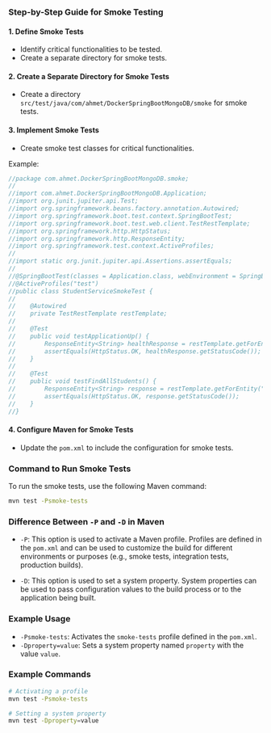 ### Step-by-Step Guide for Smoke Testing

#### 1. **Define Smoke Tests**
- Identify critical functionalities to be tested.
- Create a separate directory for smoke tests.

#### 2. **Create a Separate Directory for Smoke Tests**
- Create a directory `src/test/java/com/ahmet/DockerSpringBootMongoDB/smoke` for smoke tests.

#### 3. **Implement Smoke Tests**
- Create smoke test classes for critical functionalities.

Example:
```java
//package com.ahmet.DockerSpringBootMongoDB.smoke;
//
//import com.ahmet.DockerSpringBootMongoDB.Application;
//import org.junit.jupiter.api.Test;
//import org.springframework.beans.factory.annotation.Autowired;
//import org.springframework.boot.test.context.SpringBootTest;
//import org.springframework.boot.test.web.client.TestRestTemplate;
//import org.springframework.http.HttpStatus;
//import org.springframework.http.ResponseEntity;
//import org.springframework.test.context.ActiveProfiles;
//
//import static org.junit.jupiter.api.Assertions.assertEquals;
//
//@SpringBootTest(classes = Application.class, webEnvironment = SpringBootTest.WebEnvironment.RANDOM_PORT)
//@ActiveProfiles("test")
//public class StudentServiceSmokeTest {
//
//    @Autowired
//    private TestRestTemplate restTemplate;
//
//    @Test
//    public void testApplicationUp() {
//        ResponseEntity<String> healthResponse = restTemplate.getForEntity("/actuator/health", String.class);
//        assertEquals(HttpStatus.OK, healthResponse.getStatusCode());
//    }
//
//    @Test
//    public void testFindAllStudents() {
//        ResponseEntity<String> response = restTemplate.getForEntity("/students/all", String.class);
//        assertEquals(HttpStatus.OK, response.getStatusCode());
//    }
//}
```

#### 4. **Configure Maven for Smoke Tests**
- Update the `pom.xml` to include the configuration for smoke tests.


[//]: # (<build>)

[//]: # (    <pluginManagement>)

[//]: # (        <plugins>)

[//]: # (            <plugin>)

[//]: # (                <groupId>org.apache.maven.plugins</groupId>)

[//]: # (                <artifactId>maven-surefire-plugin</artifactId>)

[//]: # (                <version>${maven.surefire.version}</version>)

[//]: # (                <configuration>)

[//]: # (                    <includes>)

[//]: # (                        <include>**/*IT.java</include>)

[//]: # (                        <include>**/CucumberTestRunner.java</include>)

[//]: # (                    </includes>)

[//]: # (                </configuration>)

[//]: # (            </plugin>)

[//]: # (            <plugin>)

[//]: # (                <groupId>org.apache.maven.plugins</groupId>)

[//]: # (                <artifactId>maven-failsafe-plugin</artifactId>)

[//]: # (                <version>${maven.surefire.version}</version>)

[//]: # (                <executions>)

[//]: # (                    <execution>)

[//]: # (                        <goals>)

[//]: # (                            <goal>integration-test</goal>)

[//]: # (                            <goal>verify</goal>)

[//]: # (                        </goals>)

[//]: # (                        <configuration>)

[//]: # (                            <includes>)

[//]: # (                                <include>**/integration/*IT.java</include>)

[//]: # (                            </includes>)

[//]: # (                        </configuration>)

[//]: # (                    </execution>)

[//]: # (                </executions>)

[//]: # (            </plugin>)

[//]: # (        </plugins>)

[//]: # (    </pluginManagement>)

[//]: # (    <plugins>)

[//]: # (        <plugin>)

[//]: # (            <groupId>org.springframework.boot</groupId>)

[//]: # (            <artifactId>spring-boot-maven-plugin</artifactId>)

[//]: # (            <configuration>)

[//]: # (                <excludes>)

[//]: # (                    <exclude>)

[//]: # (                        <groupId>org.projectlombok</groupId>)

[//]: # (                        <artifactId>lombok</artifactId>)

[//]: # (                    </exclude>)

[//]: # (                </excludes>)

[//]: # (            </configuration>)

[//]: # (        </plugin>)

[//]: # (    </plugins>)

[//]: # (</build>)

[//]: # ()
[//]: # (<profiles>)

[//]: # (    <profile>)

[//]: # (        <id>smoke-tests</id>)

[//]: # (        <build>)

[//]: # (            <plugins>)

[//]: # (                <plugin>)

[//]: # (                    <groupId>org.apache.maven.plugins</groupId>)

[//]: # (                    <artifactId>maven-surefire-plugin</artifactId>)

[//]: # (                    <version>${maven.surefire.version}</version>)

[//]: # (                    <configuration>)

[//]: # (                        <includes>)

[//]: # (                            <include>**/smoke/*SmokeTest.java</include>)

[//]: # (                        </includes>)

[//]: # (                    </configuration>)

[//]: # (                </plugin>)

[//]: # (            </plugins>)

[//]: # (        </build>)

[//]: # (    </profile>)

[//]: # (</profiles>)


### Command to Run Smoke Tests

To run the smoke tests, use the following Maven command:

```sh
mvn test -Psmoke-tests
```

### Difference Between `-P` and `-D` in Maven

- `-P`: This option is used to activate a Maven profile. Profiles are defined in the `pom.xml` and can be used to customize the build for different environments or purposes (e.g., smoke tests, integration tests, production builds).

- `-D`: This option is used to set a system property. System properties can be used to pass configuration values to the build process or to the application being built.

### Example Usage

- `-Psmoke-tests`: Activates the `smoke-tests` profile defined in the `pom.xml`.
- `-Dproperty=value`: Sets a system property named `property` with the value `value`.

### Example Commands

```sh
# Activating a profile
mvn test -Psmoke-tests

# Setting a system property
mvn test -Dproperty=value
```